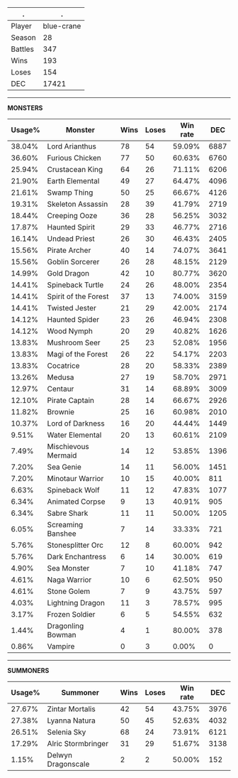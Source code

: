 .|.
|-|-
Player|blue-crane
Season|28
Battles|347
Wins|193
Loses|154
DEC|17421

---
**MONSTERS**

Usage%|Monster|Wins|Loses|Win rate|DEC|
-|-|-|-|-|-|
38.04%|Lord Arianthus|78|54|59.09%|6887|
36.60%|Furious Chicken|77|50|60.63%|6760|
25.94%|Crustacean King|64|26|71.11%|6206|
21.90%|Earth Elemental|49|27|64.47%|4096|
21.61%|Swamp Thing|50|25|66.67%|4126|
19.31%|Skeleton Assassin|28|39|41.79%|2719|
18.44%|Creeping Ooze|36|28|56.25%|3032|
17.87%|Haunted Spirit|29|33|46.77%|2716|
16.14%|Undead Priest|26|30|46.43%|2405|
15.56%|Pirate Archer|40|14|74.07%|3641|
15.56%|Goblin Sorcerer|26|28|48.15%|2129|
14.99%|Gold Dragon|42|10|80.77%|3620|
14.41%|Spineback Turtle|24|26|48.00%|2354|
14.41%|Spirit of the Forest|37|13|74.00%|3159|
14.41%|Twisted Jester|21|29|42.00%|2174|
14.12%|Haunted Spider|23|26|46.94%|2308|
14.12%|Wood Nymph|20|29|40.82%|1626|
13.83%|Mushroom Seer|25|23|52.08%|1956|
13.83%|Magi of the Forest|26|22|54.17%|2203|
13.83%|Cocatrice|28|20|58.33%|2389|
13.26%|Medusa|27|19|58.70%|2971|
12.97%|Centaur|31|14|68.89%|3009|
12.10%|Pirate Captain|28|14|66.67%|2926|
11.82%|Brownie|25|16|60.98%|2010|
10.37%|Lord of Darkness|16|20|44.44%|1449|
9.51%|Water Elemental|20|13|60.61%|2109|
7.49%|Mischievous Mermaid|14|12|53.85%|1396|
7.20%|Sea Genie|14|11|56.00%|1451|
7.20%|Minotaur Warrior|10|15|40.00%|811|
6.63%|Spineback Wolf|11|12|47.83%|1077|
6.34%|Animated Corpse|9|13|40.91%|905|
6.34%|Sabre Shark|11|11|50.00%|1205|
6.05%|Screaming Banshee|7|14|33.33%|721|
5.76%|Stonesplitter Orc|12|8|60.00%|942|
5.76%|Dark Enchantress|6|14|30.00%|619|
4.90%|Sea Monster|7|10|41.18%|747|
4.61%|Naga Warrior|10|6|62.50%|950|
4.61%|Stone Golem|7|9|43.75%|597|
4.03%|Lightning Dragon|11|3|78.57%|995|
3.17%|Frozen Soldier|6|5|54.55%|632|
1.44%|Dragonling Bowman|4|1|80.00%|378|
0.86%|Vampire|0|3|0.00%|0|

---
**SUMMONERS**

Usage%|Summoner|Wins|Loses|Win rate|DEC|
-|-|-|-|-|-|
27.67%|Zintar Mortalis|42|54|43.75%|3976|
27.38%|Lyanna Natura|50|45|52.63%|4032|
26.51%|Selenia Sky|68|24|73.91%|6121|
17.29%|Alric Stormbringer|31|29|51.67%|3138|
1.15%|Delwyn Dragonscale|2|2|50.00%|152|
